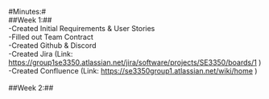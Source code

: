 #Minutes:#<br>
##Week 1:##<br>
-Created Initial Requirements & User Stories<br>
-Filled out Team Contract<br>
-Created Github & Discord<br>
-Created Jira (Link: https://group1se3350.atlassian.net/jira/software/projects/SE3350/boards/1 )<br>
-Created Confluence (Link: https://se3350group1.atlassian.net/wiki/home )<br>
<br>
##Week 2:##<br>
